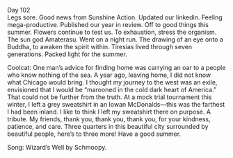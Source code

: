 Day 102  
Legs sore. Good news from Sunshine Action. Updated our linkedin. Feeling mega-productive. Published our year in review. Off to good things this summer. Flowers continue to test us. To exhaustion, stress the organism. The sun god Amaterasu. Went on a night run. The drawing of an eye onto a Buddha, to awaken the spirit within. Tiresias lived through seven generations. Packed light for the summer.

Coolcat: One man’s advice for finding home was carrying an oar to a people who know nothing of the sea. A year ago, leaving home, I did not know what Chicago would bring. I thought my journey to the west was an exile, envisioned that I would be “marooned in the cold dark heart of America.” That could not be further from the truth. At a mock trial tournament this winter, I left a grey sweatshirt in an Iowan McDonalds—this was the farthest I had been inland. I like to think I left my sweatshirt there on purpose. A tribute. My friends, thank you, thank you, thank you, for your kindness, patience, and care. Three quarters in this beautiful city surrounded by beautiful people, here’s to three more\! Have a good summer. 

Song: Wizard’s Well by Schmoopy.
